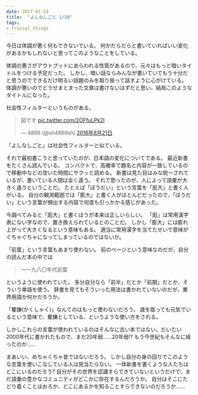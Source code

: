 ```yaml
---
date: 2017-01-10
title:  "よしなしごと 1/10"
tags:
- trivial_things
---
```


今日は体調が悪く何もできないでいる。
何かだらだらと書いていればいい変化があるかもしれないと思ってこのようなことをしている。

体調の悪さがアウトプットにあらわれる性質があるので、元々はもっと暗いタイトルをつける予定だった。
しかし、暗い話ならみんなが書いていてもう十分だと思うのでできるだけ明るい話題のみを取り扱って話すように心がけている。
体調が悪いのでどうせまとまった文章は書けないはずだと思い、結局このようなタイトルになった。

社会性フィルターというものがある。

<blockquote class="twitter-tweet" data-lang="ja"><p lang="ja" dir="ltr">図です <a href="https://t.co/2OFfuLPk2l">pic.twitter.com/2OFfuLPk2l</a></p>&mdash; 4869 (@sh4869sh) <a href="https://twitter.com/sh4869sh/status/767244989503901696">2016年8月21日</a></blockquote> <script async src="//platform.twitter.com/widgets.js" charset="utf-8"></script>

「よしなしごと」は社会性フィルターと似ている。

それで最初書こうと思っていたのが、日本語の変化についてである。
最近新書をたくさん読んでいる。
コンパクトで、高確率で題名と内容が一致しているので移動中などの空いた時間にサクッと読める。
新書は見た目はみな統一されているが、書いている人間は全く違う。
それで思ったのが、人によって語彙が大きく違うということだ。
たとえば「ぼうだい」という言葉を「厖大」と書く人がいる。
自分の観測範囲では「膨大」と書く人がほとんどだったので、「ぼうだい」という言葉が頻出する内容で何度も引っかかる感じがあった。

今調べてみると「厖大」と書くほうが本来は正しいらしい。
「厖」は常用漢字表にない字なので、置き換えられているとのことだ。
しかし「膨大」には膨れ上がって大きくなるという意味もある。
適当に常用漢字を当てたせいで意味がぐちゃぐちゃになってしまっているのではないか。

「前葉」という言葉もあまり使わない。
前のページという意味なのだが、自分の読んだ本の中では

> 〜一九八〇年代前葉

というように使われていた。
多分自分なら「前半」だとか「前期」だとか、そういう単語を使う。
辞書を見てもそういった用法は書かれていないのだが、業界用語か何かだろうか。

「矍鑠(かくしゃく)」なんてのはもっと使わないだろう。
歳を取っても元気でいるという意味で、矍鑠としている、というような使い方をされる。

しかしこれらの言葉が使われているのはそんなに古い本ではない。だいたい2000年代に書かれたもので、まだ20年弱……20年弱!?
もう今世紀もそんなに経ったのか……

まあいい、めちゃくちゃ昔ではないだろう。
しかし自分の身の回りでこのような言葉を使いこなしている人は見当たらない。
一体新書を書くような人たちはどこにいるのだろう?
自分がその世界を認識すらできていないというだけで、まだ語彙の豊かなコミュニティがどこかに存在するんだろうか。
自分はそこにたどり着くことはおろか、どこにあるかを知ることすらできないのだろうか……